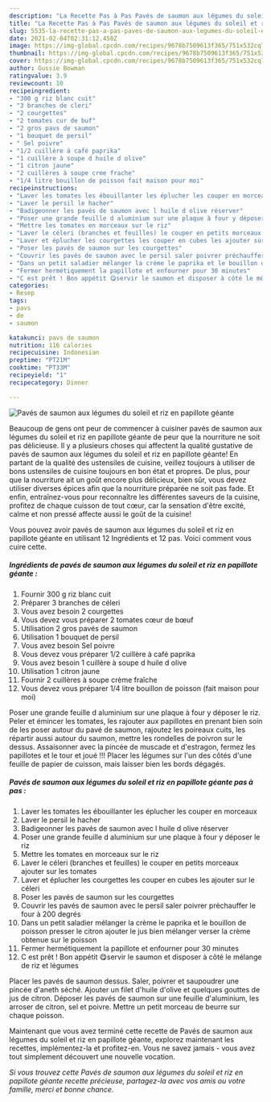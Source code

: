 ```yaml
---
description: "La Recette Pas à Pas Pavés de saumon aux légumes du soleil et riz en papillote géante"
title: "La Recette Pas à Pas Pavés de saumon aux légumes du soleil et riz en papillote géante"
slug: 5535-la-recette-pas-a-pas-paves-de-saumon-aux-legumes-du-soleil-et-riz-en-papillote-geante
date: 2021-02-04T02:31:12.450Z
image: https://img-global.cpcdn.com/recipes/9678b7509613f365/751x532cq70/paves-de-saumon-aux-legumes-du-soleil-et-riz-en-papillote-geante-photo-principale-de-la-recette.jpg
thumbnail: https://img-global.cpcdn.com/recipes/9678b7509613f365/751x532cq70/paves-de-saumon-aux-legumes-du-soleil-et-riz-en-papillote-geante-photo-principale-de-la-recette.jpg
cover: https://img-global.cpcdn.com/recipes/9678b7509613f365/751x532cq70/paves-de-saumon-aux-legumes-du-soleil-et-riz-en-papillote-geante-photo-principale-de-la-recette.jpg
author: Gussie Bowman
ratingvalue: 3.9
reviewcount: 10
recipeingredient:
- "300 g riz blanc cuit"
- "3 branches de cleri"
- "2 courgettes"
- "2 tomates cur de buf"
- "2 gros pavs de saumon"
- "1 bouquet de persil"
- " Sel poivre"
- "1/2 cuillère à café paprika"
- "1 cuillère à soupe d huile d olive"
- "1 citron jaune"
- "2 cuillères à soupe crme frache"
- "1/4 litre bouillon de poisson fait maison pour moi"
recipeinstructions:
- "Laver les tomates les ébouillanter les éplucher les couper en morceaux"
- "Laver le persil le hacher"
- "Badigeonner les pavés de saumon avec l huile d olive réserver"
- "Poser une grande feuille d aluminium sur une plaque à four y déposer le riz"
- "Mettre les tomates en morceaux sur le riz"
- "Laver le céleri (branches et feuilles) le couper en petits morceaux ajouter sur les tomates"
- "Laver et éplucher les courgettes les couper en cubes les ajouter sur le céleri"
- "Poser les pavés de saumon sur les courgettes"
- "Couvrir les pavés de saumon avec le persil saler poivrer préchauffer le four à 200 degrés"
- "Dans un petit saladier mélanger la crème le paprika et le bouillon de poisson presser le citron ajouter le jus bien mélanger verser la crème obtenue sur le poisson"
- "Fermer hermétiquement la papillote et enfourner pour 30 minutes"
- "C est prêt ! Bon appétit 😋servir le saumon et disposer à côté le mélange de riz et légumes"
categories:
- Resep
tags:
- pavs
- de
- saumon

katakunci: pavs de saumon 
nutrition: 116 calories
recipecuisine: Indonesian
preptime: "PT21M"
cooktime: "PT33M"
recipeyield: "1"
recipecategory: Dinner

---
```



![Pavés de saumon aux légumes du soleil et riz en papillote géante](https://img-global.cpcdn.com/recipes/9678b7509613f365/751x532cq70/paves-de-saumon-aux-legumes-du-soleil-et-riz-en-papillote-geante-photo-principale-de-la-recette.jpg)

Beaucoup de gens ont peur de commencer à cuisiner pavés de saumon aux légumes du soleil et riz en papillote géante de peur que la nourriture ne soit pas délicieuse. Il y a plusieurs choses qui affectent la qualité gustative de pavés de saumon aux légumes du soleil et riz en papillote géante! En partant de la qualité des ustensiles de cuisine, veillez toujours à utiliser de bons ustensiles de cuisine toujours en bon état et propres. De plus, pour que la nourriture ait un goût encore plus délicieux, bien sûr, vous devez utiliser diverses épices afin que la nourriture préparée ne soit pas fade. Et enfin, entraînez-vous pour reconnaître les différentes saveurs de la cuisine, profitez de chaque cuisson de tout cœur, car la sensation d'être excité, calme et non pressé affecte aussi le goût de la cuisine!

<!--inarticleads1-->

Vous pouvez avoir pavés de saumon aux légumes du soleil et riz en papillote géante en utilisant 12 Ingrédients et 12 pas. Voici comment vous cuire cette.

##### Ingrédients de pavés de saumon aux légumes du soleil et riz en papillote géante :

1. Fournir 300 g riz blanc cuit
1. Préparer 3 branches de céleri
1. Vous avez besoin 2 courgettes
1. Vous devez vous préparer 2 tomates cœur de bœuf
1. Utilisation 2 gros pavés de saumon
1. Utilisation 1 bouquet de persil
1. Vous avez besoin  Sel poivre
1. Vous devez vous préparer 1/2 cuillère à café paprika
1. Vous avez besoin 1 cuillère à soupe d huile d olive
1. Utilisation 1 citron jaune
1. Fournir 2 cuillères à soupe crème fraîche
1. Vous devez vous préparer 1/4 litre bouillon de poisson (fait maison pour moi)


Poser une grande feuille d aluminium sur une plaque à four y déposer le riz. Peler et émincer les tomates, les rajouter aux papillotes en prenant bien soin de les poser autour du pavé de saumon, rajoutez les poireaux cuits, les répartir aussi autour du saumon, mettre les rondelles de poivron sur le dessus. Assaisonner avec la pincée de muscade et d&#39;estragon, fermez les papillotes et le tour et joué !!! Placer les légumes sur l&#39;un des côtés d&#39;une feuille de papier de cuisson, mais laisser bien les bords dégagés. 

<!--inarticleads2-->

##### Pavés de saumon aux légumes du soleil et riz en papillote géante pas à pas :

1. Laver les tomates les ébouillanter les éplucher les couper en morceaux
1. Laver le persil le hacher
1. Badigeonner les pavés de saumon avec l huile d olive réserver
1. Poser une grande feuille d aluminium sur une plaque à four y déposer le riz
1. Mettre les tomates en morceaux sur le riz
1. Laver le céleri (branches et feuilles) le couper en petits morceaux ajouter sur les tomates
1. Laver et éplucher les courgettes les couper en cubes les ajouter sur le céleri
1. Poser les pavés de saumon sur les courgettes
1. Couvrir les pavés de saumon avec le persil saler poivrer préchauffer le four à 200 degrés
1. Dans un petit saladier mélanger la crème le paprika et le bouillon de poisson presser le citron ajouter le jus bien mélanger verser la crème obtenue sur le poisson
1. Fermer hermétiquement la papillote et enfourner pour 30 minutes
1. C est prêt ! Bon appétit 😋servir le saumon et disposer à côté le mélange de riz et légumes


Placer les pavés de saumon dessus. Saler, poivrer et saupoudrer une pincée d&#39;aneth séché. Ajouter un filet d&#39;huile d&#39;olive et quelques gouttes de jus de citron. Déposer les pavés de saumon sur une feuille d&#39;aluminium, les arroser de citron, sel et poivre. Mettre un petit morceau de beurre sur chaque poisson. 

<!--inarticleads1-->

<p>
Maintenant que vous avez terminé cette recette de Pavés de saumon aux légumes du soleil et riz en papillote géante, explorez maintenant les recettes, implémentez-la et profitez-en. Vous ne savez jamais - vous avez tout simplement découvert une nouvelle vocation.
</p>

<p>
<i>Si vous trouvez cette Pavés de saumon aux légumes du soleil et riz en papillote géante recette précieuse, partagez-la avec vos amis ou votre famille, merci et bonne chance.</i>
</p>
